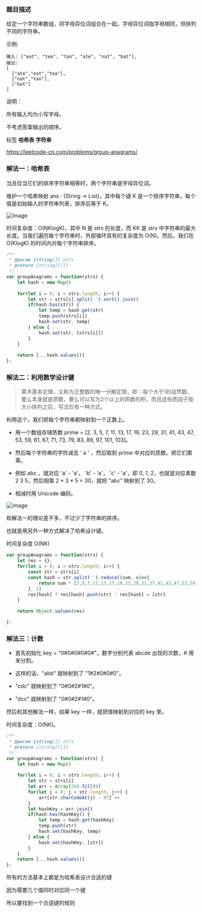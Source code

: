 ### 题目描述

给定一个字符串数组，将字母异位词组合在一起。字母异位词指字母相同，但排列不同的字符串。

示例:
```
输入: ["eat", "tea", "tan", "ate", "nat", "bat"],
输出:
[
  ["ate","eat","tea"],
  ["nat","tan"],
  ["bat"]
]
```
说明：

所有输入均为小写字母。

不考虑答案输出的顺序。

标签 **哈希表** **字符串**

https://leetcode-cn.com/problems/group-anagrams/


### 解法一：哈希表

当且仅当它们的排序字符串相等时，两个字符串是字母异位词。

维护一个哈希映射 ans : {String -> List}，其中每个键 K 是一个排序字符串，每个值是初始输入的字符串列表，排序后等于 K。

![image](https://raw.githubusercontent.com/zhl1232/javascript-algorithm/master/static/img/49.png)

时间复杂度：O(NKlogK)，其中 N 是 strs 的长度，而 KK 是 strs 中字符串的最大长度。当我们遍历每个字符串时，外部循环具有的复杂度为 O(N)。然后，我们在 O(KlogK) 的时间内对每个字符串排序。


```js
/**
 * @param {string[]} strs
 * @return {string[][]}
 */
var groupAnagrams = function(strs) {
    let hash = new Map()
    
    for(let i = 0; i < strs.length; i++) {
        let str = strs[i].split('').sort().join()
        if(hash.has(str)) {
            let temp = hash.get(str)
            temp.push(strs[i])
            hash.set(str, temp)
        } else {
            hash.set(str, [strs[i]])
        }
    }
    
    return [...hash.values()]
};
```

### 解法二：利用数学设计键

> 算术基本定理，又称为正整数的唯一分解定理，即：每个大于1的自然数，要么本身就是质数，要么可以写为2个以上的质数的积，而且这些质因子按大小排列之后，写法仅有一种方式。

利用这个，我们把每个字符串都映射到一个正数上。

- 用一个数组存储质数 prime = [2, 3, 5, 7, 11, 13, 17, 19, 23, 29, 31, 41, 43, 47, 53, 59, 61, 67, 71, 73, 79, 83, 89, 97, 101, 103]。

- 然后每个字符串的字符减去 ' a ' ，然后取到 prime 中对应的质数。把它们累乘。

- 例如 abc ，就对应 'a' - 'a'， 'b' - 'a'， 'c' - 'a'，即 0, 1, 2，也就是对应素数 2 3 5，然后相乘 2 * 3 * 5 = 30，就把 "abc" 映射到了 30。

- 相减时用 Unicode 编码。

![image](https://raw.githubusercontent.com/zhl1232/javascript-algorithm/master/static/img/49-1.png)

和解法一的理论差不多，不过少了字符串的排序。

也就是用另外一种方式解决了哈希设计键。

时间复杂度 O(NK)

```js
var groupAnagrams = function(strs) {
	let res = {};
	for(let i = 0; i < strs.length; i++) {
		const str = strs[i]
		const hash = str.split('').reduce((sum, s)=>{
			return sum * [3,5,7,11,13,17,19,23,29,31,37,41,43,47,53,59,61,67,71,73,79,83,89,97,101,103 ][s.charCodeAt(0) - 97]
		}, 1)
		res[hash] ? res[hash].push(str) : res[hash] = [str]
	}
	
	return Object.values(res)

};
```


### 解法三：计数

- 首先初始化 key = "0#0#0#0#0#"，数字分别代表 abcde 出现的次数，# 用来分割。

- 这样的话，"abb" 就映射到了 "1#2#0#0#0"。

- "cdc" 就映射到了 "0#0#2#1#0"。

- "dcc" 就映射到了 "0#0#2#1#0"。

然后和其他解法一样，如果 key 一样，就把值映射到对应的 key 里。

时间复杂度：O(NK)。


```js
/**
 * @param {string[]} strs
 * @return {string[][]}
 */
var groupAnagrams = function(strs) {
    let hash = new Map()
     
    for(let i = 0; i < strs.length; i++) {
        let str = strs[i]
        let arr = Array(26).fill(0)
        for(let j = 0; j < str.length; j++) {
            arr[str.charCodeAt(j) - 97] ++
        }
        let hashKey = arr.join()
        if(hash.has(hashKey)) {
            let temp = hash.get(hashKey)
            temp.push(str)
            hash.set(hashKey, temp)
        } else {
            hash.set(hashKey, [str])
        }
    }
    return [...hash.values()]
};
```


所有的方法基本上都是为哈希表设计合适的键

因为需要几个值同时对应同一个键

所以要找到一个合适键的规则


